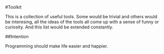 #Toolkit

This is a collection of useful tools. Some would be trivial and others would be interesing, all the ideas of the tools all come up with a sense of funny or curiosity. And this list would be extended constantly.

##Intention

Programming should make life easier and happier.
